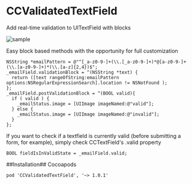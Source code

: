CCValidatedTextField
====================

Add real-time validation to UITextField with blocks

![sample](http://i.imgur.com/Gy8Ylvs.gif)

Easy block based methods with the opportunity for full customization

    NSString *emailPattern = @"^[_a-z0-9-]+(\\.[_a-z0-9-]+)*@[a-z0-9-]+(\\.[a-z0-9-]+)*(\\.[a-z]{2,4})$";
    _emailField.validationBlock = ^(NSString *text) {
      return ([text rangeOfString:emailPattern options:NSRegularExpressionSearch].location != NSNotFound );
    };
    _emailField.postValidationBlock = ^(BOOL valid){
      if ( valid ) {
        _emailStatus.image = [UIImage imageNamed:@"valid"];
      } else {
        _emailStatus.image = [UIImage imageNamed:@"invalid"];
      }
    };

If you want to check if a textfield is currently valid (before submitting a form, for example), simply check CCTextField's .valid property

    BOOL fieldIsInValidState = _emailField.valid;



##Installation##
Cocoapods

    pod 'CCValidatedTextField', '~> 1.0.1'
